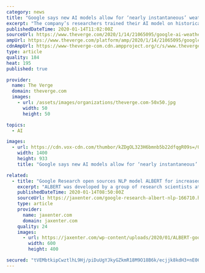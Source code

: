 ```yaml
---
category: news
title: "Google says new AI models allow for ‘nearly instantaneous’ weather forecasts"
excerpt: "The company’s researchers trained their AI model on historical radar data collected between 2017 and 2019 in the contiguous US by the National Oceanic and Atmospheric Administration (NOAA). They say their forecasts were as good as or better than three existing methods making predictions from the same data, though their model was outperformed ..."
publishedDateTime: 2020-01-14T11:02:00Z
sourceUrl: https://www.theverge.com/2020/1/14/21065095/google-ai-weather-forecast-predictions-rainfall-research
ampUrl: https://www.theverge.com/platform/amp/2020/1/14/21065095/google-ai-weather-forecast-predictions-rainfall-research
cdnAmpUrl: https://www-theverge-com.cdn.ampproject.org/c/s/www.theverge.com/platform/amp/2020/1/14/21065095/google-ai-weather-forecast-predictions-rainfall-research
type: article
quality: 184
heat: 195
published: true

provider:
  name: The Verge
  domain: theverge.com
  images:
    - url: /assets/images/organizations/theverge.com-50x50.jpg
      width: 50
      height: 50

topics:
  - AI

images:
  - url: https://cdn.vox-cdn.com/thumbor/kZDgOL323H6bmnb5b22dfqgR09s=/0x0:5630x3753/1400x933/filters:focal(2365x1427:3265x2327):no_upscale()/cdn.vox-cdn.com/uploads/chorus_image/image/66097507/1185354768.jpg.0.jpg
    width: 1400
    height: 933
    title: "Google says new AI models allow for ‘nearly instantaneous’ weather forecasts"

related:
  - title: "Google Research open sources NLP model ALBERT for increased performance"
    excerpt: "ALBERT was developed by a group of research scientists at Google Research as an “upgrade to BERT.” The NLP model is designed to optimize the performance of natural language processing tasks as well as their efficiency, and now it has been made publicly available. Let’s take a closer look. The natural language processing model ALBERT has ..."
    publishedDateTime: 2020-01-14T08:50:00Z
    sourceUrl: https://jaxenter.com/google-research-albert-nlp-166710.html
    type: article
    provider:
      name: jaxenter.com
      domain: jaxenter.com
    quality: 24
    images:
      - url: https://jaxenter.com/wp-content/uploads/2020/01/ALBERT-google-research-nlp.jpg
        width: 600
        height: 400

secured: "tVEMbtkipCwztlhL9Hj/piDuUgYJkyGZkmR18M9O18B6k/ecjjk8kdH3+nE06i9BHxr3hjk146uj3DI68KurYLXbUSi8CRw9BEPTwGciGqqk80+sjZElMGdA9/04cEYlzC/Fpu0Z83HXdU+rt0AREZ1O5e5epeWKCrQNO5475ZAUsdu48prXOLj9lXFNpdsRQCwINMMfpjdXd1DNuYlAB1IHyqZuEkH/pEsFG3oMW5IJ58JlLY9hXTbGmfX6Aro7ojFNVkWHnhTz5VQlFYiVYvql8LwCj6v7ZLeue2L1GNgaWdPp48f0kANkzvW13ws3iifbJAI/U8oqGGUAxlwQhapTARb7TbImw6eEZ/QV8gFaEmq20oxen25mwx5KB1/DlXit11fLlFTntd3VXAHaK/HnfFPnlPM8r/eS+cptZ8qffxy1xvqXUqlSO9qiO27YoXprNRcampwZWzI0cbuc3YEuPxX+/Om0qZuG8QFMJSI=;GG1ScKcJqk7NQXdulxkXfw=="
---
```


